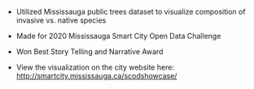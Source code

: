 - Utilized Mississauga public trees dataset to visualize composition of invasive vs. native species

- Made for 2020 Mississauga Smart City Open Data Challenge 

- Won Best Story Telling and Narrative Award

- View the visualization on the city website here: http://smartcity.mississauga.ca/scodshowcase/
